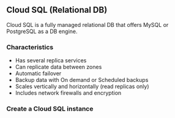 ## Cloud SQL (Relational DB)

Cloud SQL is a fully managed relational DB that offers MySQL or PostgreSQL as a DB engine.

### Characteristics
- Has several replica services
- Can replicate data between zones
- Automatic failover
- Backup data with On demand or Scheduled backups
- Scales vertically and horizontally (read replicas only)
- Includes network firewalls and encryption

### Create a Cloud SQL instance
